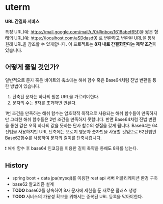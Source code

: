 # uterm
**URL 간결화 서비스**

특정 URL(예: https://mail.google.com/mail/u/0/#inbox/1618abef65f)을 짧은 형태의 URL(예: https://localhost.com/aSDdasd9) 로 변환하고
변환된 URL을 통해 원래 URL을 참조할 수 있게합니다. 이 프로젝트는 **8자 내로 간결화한다는 제약 조건**이 있습니다. 

## 어떻게 줄일 것인가?
일반적으로 문자 혹은 바이트의 축소에는 해쉬 함수 혹은 Base64처럼 진법 변환을 통한 방법이 있습니다.

1. 단축된 문자는 하나의 원본 URL을 가르켜야한다.
2. 문자의 수는 8자를 초과하면 안된다.

1번 조건을 만족하는 해쉬 함수는 암호학적 목적으로 사용되는 해쉬 함수들이 만족하지만 그러한 해쉬 함수들은 2번 조건을 만족하지 못합니다.
반면 Base64처럼 진법 변환을 통한 값은 오직 하나의 값을 뜻하는 단사 함수의 성질을 갖게 됩니다. Base64는 64진법을 사용하지만 URL 단축에는 오로지
영문과 숫자만을 사용할 것임으로 62진법인 Base62함수를 사용하여 문자의 길이를 단축시킵니다.

❗️ 해쉬 함수 후 base64 인코딩을 이용한 길이 축약을 통해도 8자를 넘는다.

## History
* spring boot + data jpa(mysql)를 이용한 rest api 서버 어플리케이션 환경 구축
* base62 알고리즘 설계
* **TODO** base62를 상속하여 8자 문자에 제한을 둔 새로운 클래스 생성
* **TODO** 서비스의 가용성 확보를 위해서는 중복된 URL 등록을 막아야한다.